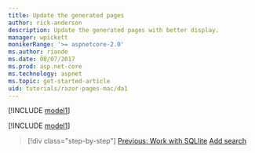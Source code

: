 ```yaml
---
title: Update the generated pages
author: rick-anderson
description: Update the generated pages with better display.
manager: wpickett
monikerRange: '>= aspnetcore-2.0'
ms.author: riande
ms.date: 08/07/2017
ms.prod: asp.net-core
ms.technology: aspnet
ms.topic: get-started-article
uid: tutorials/razor-pages-mac/da1
---
```

[!INCLUDE [model1](../../includes/RP/da1.md)]

[!INCLUDE [model1](../../includes/RP/da2.md)]

> [!div class="step-by-step"]
> [Previous: Work with SQLlite](xref:tutorials/razor-pages-mac/sql)
> [Add search](xref:tutorials/razor-pages-mac/search)
